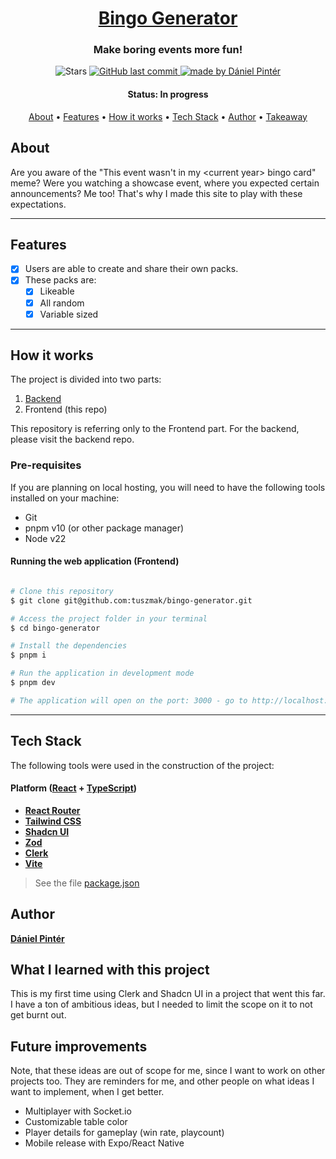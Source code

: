 <h1 align="center">
  <a href="#"> Bingo Generator </a>
</h1>

<h3 align="center">Make boring events more fun!</h3>

<p align="center">

  <img alt="Stars" src="https://img.shields.io/github/stars/tuszmak/bingo-generator">
  
  <a href="https://github.com/tuszmak/bingo-generator">
    <img alt="GitHub last commit" src="https://img.shields.io/github/last-commit/tuszmak/bingo-generator">
  </a>

  <a href="https://github.com/evelinsteiger/">
    <img alt="made by Dániel Pintér" src="https://img.shields.io/badge/made%20by-Dániel%20Pintér-blue">
  </a>
</p>

<h4 align="center"> 
	 Status: In progress
</h4>

<p align="center">
 <a href="#about">About</a> •
 <a href="#features">Features</a> •
 <a href="#how-it-works">How it works</a> • 
 <a href="#tech-stack">Tech Stack</a> •  
 <a href="#What-I-learned-with-this-project">Author</a> • 
 <a href="#user-content-license">Takeaway</a>
</p>

## About

Are you aware of the "This event wasn't in my \<current year> bingo card" meme? Were you watching a showcase event, where you expected certain announcements? Me too! That's why I made this site to play with these expectations.

---

## Features

- [x] Users are able to create and share their own packs.
- [x] These packs are:
  - [x] Likeable
  - [x] All random
  - [x] Variable sized

---

## How it works

The project is divided into two parts:

1. [Backend](https://github.com/tuszmak/bingo-generator-backend)
2. Frontend (this repo)

This repository is referring only to the Frontend part. For the backend, please visit the backend repo.

### Pre-requisites

If you are planning on local hosting, you will need to have the following tools installed on your machine:

- Git
- pnpm v10 (or other package manager)
- Node v22

#### Running the web application (Frontend)

```bash

# Clone this repository
$ git clone git@github.com:tuszmak/bingo-generator.git

# Access the project folder in your terminal
$ cd bingo-generator

# Install the dependencies
$ pnpm i

# Run the application in development mode
$ pnpm dev

# The application will open on the port: 3000 - go to http://localhost:3000

```

---

## Tech Stack

The following tools were used in the construction of the project:

#### **Platform** ([React](https://reactjs.org/) + [TypeScript](https://www.typescriptlang.org/))

- **[React Router](https://reactrouter.com/)**
- **[Tailwind CSS](https://v3.tailwindcss.com/)**
- **[Shadcn UI](https://ui.shadcn.com/)**
- **[Zod](https://zod.dev/)**
- **[Clerk](https://clerk.com/)**
- **[Vite](https://vite.dev/)**

> See the file [package.json](https://github.com/tuszmak/bingo-generatortuszmak/bingo-generator/blob/master/package.json)

## Author

<a href="https://www.linkedin.com/in/pinter-daniel/">
 <p><b>Dániel Pintér</b></p></a>

## What I learned with this project

This is my first time using Clerk and Shadcn UI in a project that went this far. I have a ton of ambitious ideas, but I needed to limit the scope on it to not get burnt out.

## Future improvements

Note, that these ideas are out of scope for me, since I want to work on other projects too. They are reminders for me, and other people on what ideas I want to implement, when I get better.

- Multiplayer with Socket.io
- Customizable table color
- Player details for gameplay (win rate, playcount)
- Mobile release with Expo/React Native
